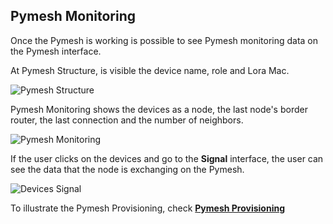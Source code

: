 ## Pymesh Monitoring

Once the Pymesh is working is possible to see Pymesh monitoring data on the Pymesh interface.

At Pymesh Structure, is visible the device name, role and Lora Mac.

![Pymesh Structure](/gitbook/assets/pybytes/pymesh/pymesh_monitoring_data.png)

Pymesh Monitoring shows the devices as a node, the last node's border router, the last connection and the number of neighbors.

![Pymesh Monitoring](/gitbook/assets/pybytes/pymesh/pymesh_monitoring_monitoring.png)

If the user clicks on the devices and go to the **Signal** interface, the user can see the data that the node is exchanging on the Pymesh.

![Devices Signal](/gitbook/assets/pybytes/pymesh/device_signal.png)

To illustrate the Pymesh Provisioning, check [**Pymesh Provisioning**](/pybytes/pymeshintegration/provisioning)
